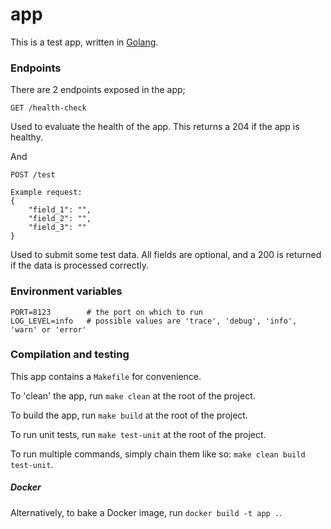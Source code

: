# app

This is a test app, written in [Golang](https://golang.org/).

### Endpoints

There are 2 endpoints exposed in the app;

```
GET /health-check
```

Used to evaluate the health of the app. This returns a 204 if the app is healthy.

And

```
POST /test

Example request:
{
    "field_1": "",
    "field_2": "",
    "field_3": ""
}
```

Used to submit some test data. All fields are optional, and a 200 is returned if the data is processed correctly.

### Environment variables

```
PORT=8123        # the port on which to run
LOG_LEVEL=info   # possible values are 'trace', 'debug', 'info', 'warn' or 'error'
```

### Compilation and testing

This app contains a `Makefile` for convenience.

To 'clean' the app, run `make clean` at the root of the project.

To build the app, run `make build` at the root of the project.

To run unit tests, run `make test-unit` at the root of the project.

To run multiple commands, simply chain them like so: `make clean build test-unit`.

##### Docker

Alternatively, to bake a Docker image, run `docker build -t app .`.